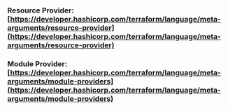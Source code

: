 ### Resource Provider: [https://developer.hashicorp.com/terraform/language/meta-arguments/resource-provider](https://developer.hashicorp.com/terraform/language/meta-arguments/resource-provider)

### Module Provider: [https://developer.hashicorp.com/terraform/language/meta-arguments/module-providers](https://developer.hashicorp.com/terraform/language/meta-arguments/module-providers)